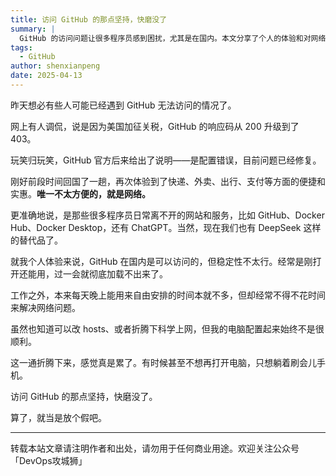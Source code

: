 ```yaml
---
title: 访问 GitHub 的那点坚持，快磨没了
summary: |
  GitHub 的访问问题让很多程序员感到困扰，尤其是在国内。本文分享了个人的体验和对网络问题的思考。
tags:
  - GitHub
author: shenxianpeng
date: 2025-04-13
---
```


昨天想必有些人可能已经遇到 GitHub 无法访问的情况了。

网上有人调侃，说是因为美国加征关税，GitHub 的响应码从 200 升级到了 403。

玩笑归玩笑，GitHub 官方后来给出了说明——是配置错误，目前问题已经修复。

刚好前段时间回国了一趟，再次体验到了快递、外卖、出行、支付等方面的便捷和实惠。**唯一不太方便的，就是网络。**

更准确地说，是那些很多程序员日常离不开的网站和服务，比如 GitHub、Docker Hub、Docker Desktop，还有 ChatGPT。当然，现在我们也有 DeepSeek 这样的替代品了。

就我个人体验来说，GitHub 在国内是可以访问的，但稳定性不太行。经常是刚打开还能用，过一会就彻底加载不出来了。

工作之外，本来每天晚上能用来自由安排的时间本就不多，但却经常不得不花时间来解决网络问题。

虽然也知道可以改 hosts、或者折腾下科学上网，但我的电脑配置起来始终不是很顺利。

这一通折腾下来，感觉真是累了。有时候甚至不想再打开电脑，只想躺着刷会儿手机。

访问 GitHub 的那点坚持，快磨没了。

算了，就当是放个假吧。

---

转载本站文章请注明作者和出处，请勿用于任何商业用途。欢迎关注公众号「DevOps攻城狮」
